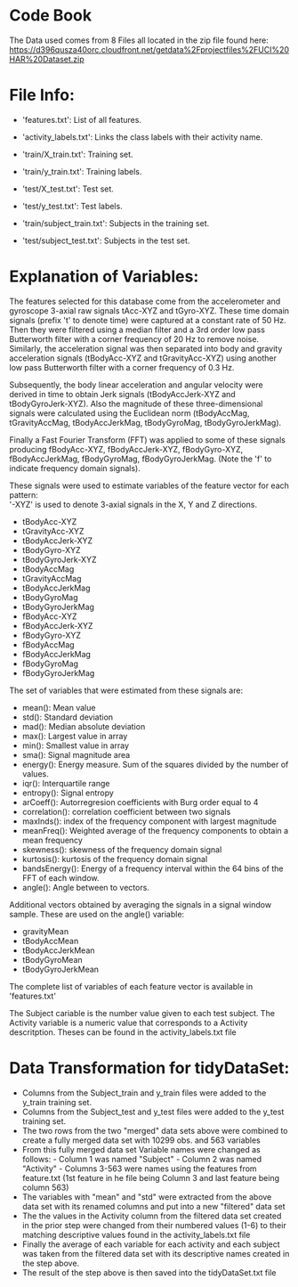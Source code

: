 Code Book
======================================================================================
The Data used comes from 8 Files all located in the zip file found here:
https://d396qusza40orc.cloudfront.net/getdata%2Fprojectfiles%2FUCI%20HAR%20Dataset.zip 

File Info:
==========
- 'features.txt': List of all features.

- 'activity_labels.txt': Links the class labels with their activity name.

- 'train/X_train.txt': Training set.

- 'train/y_train.txt': Training labels.

- 'test/X_test.txt': Test set.

- 'test/y_test.txt': Test labels.

- 'train/subject_train.txt':  Subjects in the training set.

- 'test/subject_test.txt':  Subjects in the test set.


Explanation of Variables:
=========================

The features selected for this database come from the accelerometer and gyroscope 3-axial raw signals tAcc-XYZ and tGyro-XYZ. These time domain signals (prefix 't' to denote time) were captured at a constant rate of 50 Hz. Then they were filtered using a median filter and a 3rd order low pass Butterworth filter with a corner frequency of 20 Hz to remove noise. Similarly, the acceleration signal was then separated into body and gravity acceleration signals (tBodyAcc-XYZ and tGravityAcc-XYZ) using another low pass Butterworth filter with a corner frequency of 0.3 Hz. 

Subsequently, the body linear acceleration and angular velocity were derived in time to obtain Jerk signals (tBodyAccJerk-XYZ and tBodyGyroJerk-XYZ). Also the magnitude of these three-dimensional signals were calculated using the Euclidean norm (tBodyAccMag, tGravityAccMag, tBodyAccJerkMag, tBodyGyroMag, tBodyGyroJerkMag). 

Finally a Fast Fourier Transform (FFT) was applied to some of these signals producing fBodyAcc-XYZ, fBodyAccJerk-XYZ, fBodyGyro-XYZ, fBodyAccJerkMag, fBodyGyroMag, fBodyGyroJerkMag. (Note the 'f' to indicate frequency domain signals). 

These signals were used to estimate variables of the feature vector for each pattern:  
'-XYZ' is used to denote 3-axial signals in the X, Y and Z directions.

- tBodyAcc-XYZ
- tGravityAcc-XYZ
- tBodyAccJerk-XYZ
- tBodyGyro-XYZ
- tBodyGyroJerk-XYZ
- tBodyAccMag
- tGravityAccMag
- tBodyAccJerkMag
- tBodyGyroMag
- tBodyGyroJerkMag
- fBodyAcc-XYZ
- fBodyAccJerk-XYZ
- fBodyGyro-XYZ
- fBodyAccMag
- fBodyAccJerkMag
- fBodyGyroMag
- fBodyGyroJerkMag

The set of variables that were estimated from these signals are: 

- mean(): Mean value
- std(): Standard deviation
- mad(): Median absolute deviation 
- max(): Largest value in array
- min(): Smallest value in array
- sma(): Signal magnitude area
- energy(): Energy measure. Sum of the squares divided by the number of values. 
- iqr(): Interquartile range 
- entropy(): Signal entropy
- arCoeff(): Autorregresion coefficients with Burg order equal to 4
- correlation(): correlation coefficient between two signals
- maxInds(): index of the frequency component with largest magnitude
- meanFreq(): Weighted average of the frequency components to obtain a mean frequency
- skewness(): skewness of the frequency domain signal 
- kurtosis(): kurtosis of the frequency domain signal 
- bandsEnergy(): Energy of a frequency interval within the 64 bins of the FFT of each window.
- angle(): Angle between to vectors.

Additional vectors obtained by averaging the signals in a signal window sample. These are used on the angle() variable:

- gravityMean
- tBodyAccMean
- tBodyAccJerkMean
- tBodyGyroMean
- tBodyGyroJerkMean

The complete list of variables of each feature vector is available in 'features.txt'

The Subject cariable is the number value given to each test subject.
The Activity variable is a numeric value that corresponds to a Activity descritption.  Theses can be found in the activity_labels.txt file

Data Transformation for tidyDataSet:
====================
 - Columns from the Subject_train and y_train files were added to the y_train training set.
 - Columns from the Subject_test and y_test files were added to the y_test training set.
 - The two rows from the two "merged" data sets above were combined to create a fully merged data set with 10299 obs. and 563 variables
 - From this fully merged data set Variable names were changed as follows:
		- Column 1 was named "Subject"
		- Column 2 was named "Activity"
		- Columns 3-563 were names using the features from feature.txt (1st feature in he file being Column 3 and last feature being column 563)
- The variables with "mean" and "std" were extracted from the above data set with its renamed columns and put into a new "filtered" data set
- The the values in the Activity column from  the filtered data set created in the prior step were changed from their numbered values (1-6) to their matching descriptive values found in the activity_labels.txt file
- Finally the average of each variable for each activity and each subject was taken from the filtered data set with its descriptive names created in the step above. 
- The result of the step above is then saved into the tidyDataSet.txt file

